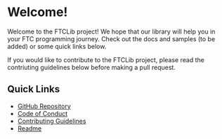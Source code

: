 # Welcome!

Welcome to the FTCLib project! We hope that our library will help you in your FTC programming journey. Check out the docs and samples (to be added) or some quick links below.

If you would like to contribute to the FTCLib project, please read the contriuting guidelines below before making a pull request.
## Quick Links

- [GitHub Repository](https://github.com/ftclib/ftclib)
- [Code of Conduct](CODE_OF_CONDUCT.md)
- [Contributing Guidelines](CONTRIBUTING.md)
- [Readme](readme.md)
